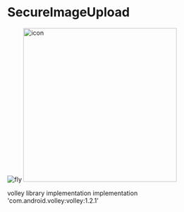 # SecureImageUpload
![fly](https://github.com/user-attachments/assets/c95f6511-50b3-4ebb-8d1f-cfab3af5b4b0)
<img width="348" height="348" alt="icon" src="https://github.com/user-attachments/assets/bc4700c2-31fe-4e7c-894f-a244a54da434" />

volley library implementation
implementation 'com.android.volley:volley:1.2.1'

 <uses-permission android:name="android.permission.INTERNET"/>
    <uses-permission android:name="android.permission.ACCESS_WIFI_STATE"/>
    <uses-permission android:name="android.permission.ACCESS_NETWORK_STATE"/>
